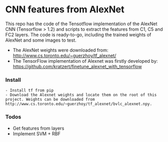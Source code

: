 # CNN features from AlexNet

This repo has the code of the Tensotflow implementation of the AlexNet CNN (Tensorflow > 1.2) and scripts to extract the features from C1, C5 and FC2 layers. The code is ready-to-go, including the trained weights of AlexNet and some images to test. 

 - The AlexNet weights were downloaded from: http://www.cs.toronto.edu/~guerzhoy/tf_alexnet/
 - The TensorFlow implementation of Alexnet was firstly developed by: https://github.com/kratzert/finetune_alexnet_with_tensorflow

### Install

    - Install tf from pip
    - Download the Alexnet weights and locate them on the root of this project. Weights can be downloaded from http://www.cs.toronto.edu/~guerzhoy/tf_alexnet/bvlc_alexnet.npy.

### Todos

 - Get features from layers
 - Implement SVM + RBF